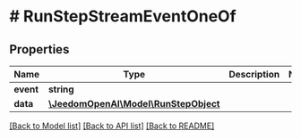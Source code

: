 # # RunStepStreamEventOneOf

## Properties

Name | Type | Description | Notes
------------ | ------------- | ------------- | -------------
**event** | **string** |  |
**data** | [**\JeedomOpenAI\Model\RunStepObject**](RunStepObject.md) |  |

[[Back to Model list]](../../README.md#models) [[Back to API list]](../../README.md#endpoints) [[Back to README]](../../README.md)
